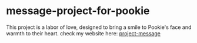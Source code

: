 # message-project-for-pookie
This project is a labor of love, designed to bring a smile to Pookie's face and warmth to their heart.
check my website here:
[project-message](https://project-massage.netlify.app/)
